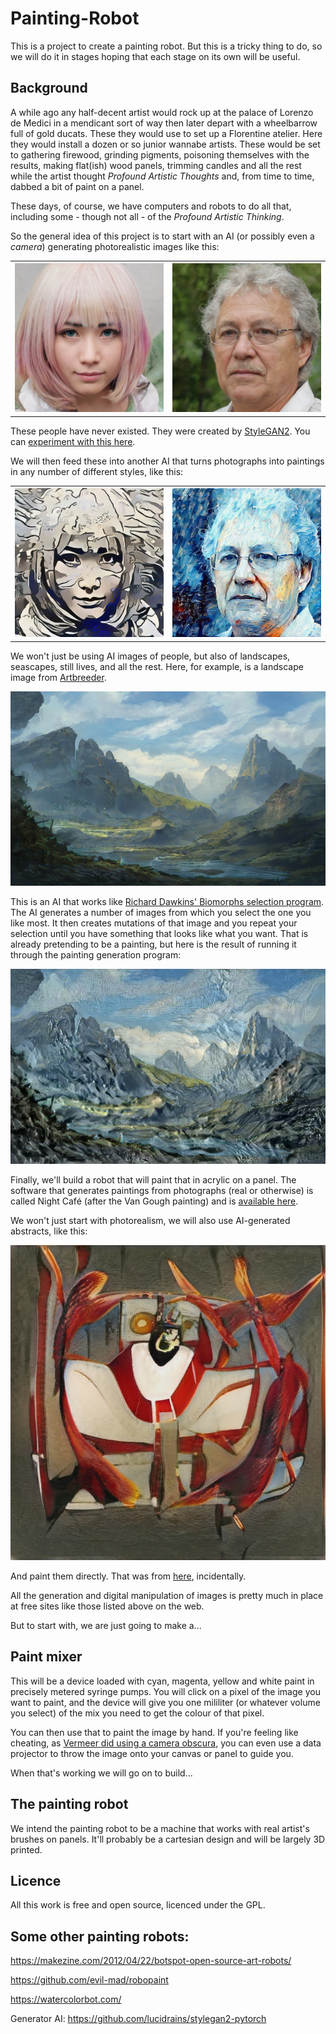 # Painting-Robot

This is a project to create a painting robot. But this is a tricky thing to do, so we will do it in stages hoping that each stage on its own will be useful.

## Background

A while ago any half-decent artist would rock up at the palace of Lorenzo de Medici in a mendicant sort of way then later depart with a wheelbarrow full of gold ducats.  These they would use to set up a Florentine atelier.  Here they would install a dozen or so junior wannabe artists.  These would be set to gathering firewood, grinding pigments, poisoning themselves with the results, making flat(ish) wood panels,  trimming candles and all the rest while the artist thought *Profound Artistic Thoughts* and, from time to time, dabbed a bit of paint on a panel.

These days, of course, we have computers and robots to do all that, including some - though not all - of the *Profound Artistic Thinking*.

So the general idea of this project is to start with an AI (or possibly even a *camera*) generating photorealistic images like this:

<table style="width:100%">
  <tr>
    <th><img width: 100%; display: block; src="https://github.com/RepRapLtd/Painting-Robot/blob/master/Artworks/ai-face-6.jpeg" alt="ash hair">
    </th>
    <th><img width: 100%; display: block; src="https://github.com/RepRapLtd/Painting-Robot/blob/master/Artworks/ai-face-10.jpeg" alt="glasses bloke">
    </th>
  </tr>
</table>

These people have never existed. They were created by [StyleGAN2](https://arxiv.org/abs/1912.04958). You can [experiment with this here](https://thispersondoesnotexist.com/). 

We will then feed these into another AI that turns photographs into paintings in any number of different styles, like this:

<table style="width:100%">
  <tr>
    <th><img width: 100%; display: block; src="https://github.com/RepRapLtd/Painting-Robot/blob/master/Artworks/ai6-nc.jpg" alt="ash hair">
    </th>
    <th><img width: 100%; display: block; src="https://github.com/RepRapLtd/Painting-Robot/blob/master/Artworks/ai10-nc.jpg" alt="glasses bloke">
    </th>
  </tr>
</table>

We won't just be using AI images of people, but also of landscapes, seascapes, still lives, and all the rest. Here, for example, is a landscape image from [Artbreeder](https://www.artbreeder.com/). 

![landscape 1](https://github.com/RepRapLtd/Painting-Robot/blob/master/Artworks/artb-1.jpg)

This is an AI that works like [Richard Dawkins' Biomorphs selection program](http://www.emergentmind.com/biomorphs). The AI generates a number of images from which you select the one you like most. It then creates mutations of that image and you repeat your selection until you have something that looks like what you want. That is already pretending to be a painting, but here is the result of running it through the painting generation program:

![landscape 1 nc](https://github.com/RepRapLtd/Painting-Robot/blob/master/Artworks/artb-1-nc.jpg)


Finally, we'll build a robot that will paint that in acrylic on a panel. The software that generates paintings from photographs (real or otherwise) is called Night Café (after the Van Gough painting) and is [available here](https://creator.nightcafe.studio/).

We won't just start with photorealism, we will also use AI-generated abstracts, like this:

![abstract 1](https://github.com/RepRapLtd/Painting-Robot/blob/master/Artworks/1.jpeg)

And paint them directly. That was from [here](https://thisartworkdoesnotexist.com/), incidentally.

All the generation and digital manipulation of images is pretty much in place at free sites like those listed above on the web.

But to start with, we are just going to make a...

## Paint mixer

This will be a device loaded with cyan, magenta, yellow and white paint in precisely metered syringe pumps. You will click on a pixel of the image you want to paint, and the device will give you one mililiter (or whatever volume you select) of the mix you need to get the colour of that pixel.

You can then use that to paint the image by hand. If you're feeling like cheating, as [Vermeer did using a camera obscura](https://www.bbc.co.uk/history/british/empire_seapower/vermeer_camera_01.shtml), you can even use a data projector to throw the image onto your canvas or panel to guide you.

When that's working we will go on to build...
 
## The painting robot

We intend the painting robot to be a machine that works with real artist's brushes on panels. It'll probably be a cartesian design and will be largely 3D printed.

## Licence

All this work is free and open source, licenced under the GPL.


## Some other painting robots:

https://makezine.com/2012/04/22/botspot-open-source-art-robots/

https://github.com/evil-mad/robopaint

https://watercolorbot.com/

Generator AI: https://github.com/lucidrains/stylegan2-pytorch

